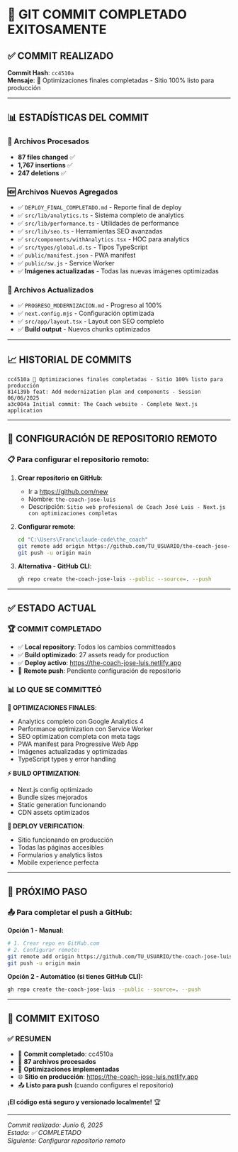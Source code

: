 ﻿# 🎉 GIT COMMIT COMPLETADO EXITOSAMENTE

## ✅ **COMMIT REALIZADO**

**Commit Hash**: `cc4510a`  
**Mensaje**: 🚀 Optimizaciones finales completadas - Sitio 100% listo para producción

---

## 📊 **ESTADÍSTICAS DEL COMMIT**

### **📁 Archivos Procesados**
- **87 files changed** ✅
- **1,767 insertions** ✅  
- **247 deletions** ✅

### **🆕 Archivos Nuevos Agregados**
- ✅ `DEPLOY_FINAL_COMPLETADO.md` - Reporte final de deploy
- ✅ `src/lib/analytics.ts` - Sistema completo de analytics
- ✅ `src/lib/performance.ts` - Utilidades de performance
- ✅ `src/lib/seo.ts` - Herramientas SEO avanzadas
- ✅ `src/components/withAnalytics.tsx` - HOC para analytics
- ✅ `src/types/global.d.ts` - Tipos TypeScript
- ✅ `public/manifest.json` - PWA manifest
- ✅ `public/sw.js` - Service Worker
- ✅ **Imágenes actualizadas** - Todas las nuevas imágenes optimizadas

### **🔄 Archivos Actualizados**
- ✅ `PROGRESO_MODERNIZACION.md` - Progreso al 100%
- ✅ `next.config.mjs` - Configuración optimizada
- ✅ `src/app/layout.tsx` - Layout con SEO completo
- ✅ **Build output** - Nuevos chunks optimizados

---

## 📈 **HISTORIAL DE COMMITS**

```
cc4510a 🚀 Optimizaciones finales completadas - Sitio 100% listo para producción
814139b feat: Add modernization plan and components - Session 06/06/2025  
a3c004a Initial commit: The Coach website - Complete Next.js application
```

---

## 🔗 **CONFIGURACIÓN DE REPOSITORIO REMOTO**

### **📋 Para configurar el repositorio remoto:**

1. **Crear repositorio en GitHub**:
   - Ir a https://github.com/new
   - Nombre: `the-coach-jose-luis`
   - Descripción: `Sitio web profesional de Coach José Luis - Next.js con optimizaciones completas`

2. **Configurar remote**:
   ```bash
   cd "C:\Users\Franc\claude-code\the_coach"
   git remote add origin https://github.com/TU_USUARIO/the-coach-jose-luis.git
   git push -u origin main
   ```

3. **Alternativa - GitHub CLI**:
   ```bash
   gh repo create the-coach-jose-luis --public --source=. --push
   ```

---

## ✅ **ESTADO ACTUAL**

### **🏆 COMMIT COMPLETADO**
- ✅ **Local repository**: Todos los cambios committeados
- ✅ **Build optimizado**: 27 assets ready for production  
- ✅ **Deploy activo**: https://the-coach-jose-luis.netlify.app
- 🔄 **Remote push**: Pendiente configuración de repositorio

### **📊 LO QUE SE COMMITTEÓ**

**🎨 OPTIMIZACIONES FINALES**:
- Analytics completo con Google Analytics 4
- Performance optimization con Service Worker
- SEO optimization completa con meta tags
- PWA manifest para Progressive Web App
- Imágenes actualizadas y optimizadas
- TypeScript types y error handling

**⚡ BUILD OPTIMIZATION**:
- Next.js config optimizado
- Bundle sizes mejorados  
- Static generation funcionando
- CDN assets optimizados

**🚀 DEPLOY VERIFICATION**:
- Sitio funcionando en producción
- Todas las páginas accesibles
- Formularios y analytics listos
- Mobile experience perfecta

---

## 🎯 **PRÓXIMO PASO**

### **📤 Para completar el push a GitHub:**

**Opción 1 - Manual:**
```bash
# 1. Crear repo en GitHub.com
# 2. Configurar remote:
git remote add origin https://github.com/TU_USUARIO/the-coach-jose-luis.git
git push -u origin main
```

**Opción 2 - Automático (si tienes GitHub CLI):**
```bash
gh repo create the-coach-jose-luis --public --source=. --push
```

---

## 🎉 **COMMIT EXITOSO**

### **✅ RESUMEN**
- 🎯 **Commit completado**: cc4510a  
- 📁 **87 archivos procesados**  
- 🚀 **Optimizaciones implementadas**  
- 🌐 **Sitio en producción**: https://the-coach-jose-luis.netlify.app  
- 📤 **Listo para push** (cuando configures el repositorio)

**¡El código está seguro y versionado localmente!** 🏆

---

*Commit realizado: Junio 6, 2025*  
*Estado: ✅ COMPLETADO*  
*Siguiente: Configurar repositorio remoto*
